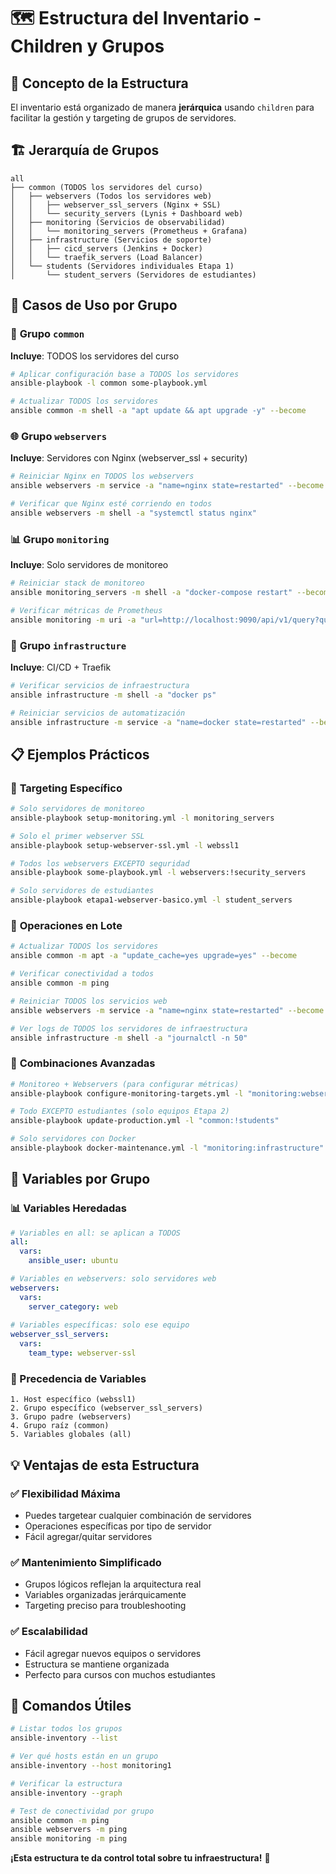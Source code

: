 # 🗺️ Estructura del Inventario - Children y Grupos

## 🎯 Concepto de la Estructura

El inventario está organizado de manera **jerárquica** usando `children` para facilitar la gestión y targeting de grupos de servidores.

## 🏗️ Jerarquía de Grupos

```
all
├── common (TODOS los servidores del curso)
│   ├── webservers (Todos los servidores web)
│   │   ├── webserver_ssl_servers (Nginx + SSL)
│   │   └── security_servers (Lynis + Dashboard web)
│   ├── monitoring (Servicios de observabilidad)
│   │   └── monitoring_servers (Prometheus + Grafana)
│   ├── infrastructure (Servicios de soporte)
│   │   ├── cicd_servers (Jenkins + Docker)
│   │   └── traefik_servers (Load Balancer)
│   └── students (Servidores individuales Etapa 1)
│       └── student_servers (Servidores de estudiantes)
```

## 🎯 Casos de Uso por Grupo

### 🔧 **Grupo `common`**
**Incluye**: TODOS los servidores del curso
```bash
# Aplicar configuración base a TODOS los servidores
ansible-playbook -l common some-playbook.yml

# Actualizar TODOS los servidores
ansible common -m shell -a "apt update && apt upgrade -y" --become
```

### 🌐 **Grupo `webservers`**
**Incluye**: Servidores con Nginx (webserver_ssl + security)
```bash
# Reiniciar Nginx en TODOS los webservers
ansible webservers -m service -a "name=nginx state=restarted" --become

# Verificar que Nginx esté corriendo en todos
ansible webservers -m shell -a "systemctl status nginx"
```

### 📊 **Grupo `monitoring`**
**Incluye**: Solo servidores de monitoreo
```bash
# Reiniciar stack de monitoreo
ansible monitoring_servers -m shell -a "docker-compose restart" --become

# Verificar métricas de Prometheus
ansible monitoring -m uri -a "url=http://localhost:9090/api/v1/query?query=up"
```

### 🔧 **Grupo `infrastructure`**
**Incluye**: CI/CD + Traefik
```bash
# Verificar servicios de infraestructura
ansible infrastructure -m shell -a "docker ps"

# Reiniciar servicios de automatización
ansible infrastructure -m service -a "name=docker state=restarted" --become
```

## 📋 Ejemplos Prácticos

### 🎯 **Targeting Específico**

```bash
# Solo servidores de monitoreo
ansible-playbook setup-monitoring.yml -l monitoring_servers

# Solo el primer webserver SSL
ansible-playbook setup-webserver-ssl.yml -l webssl1

# Todos los webservers EXCEPTO seguridad
ansible-playbook some-playbook.yml -l webservers:!security_servers

# Solo servidores de estudiantes
ansible-playbook etapa1-webserver-basico.yml -l student_servers
```

### 🔄 **Operaciones en Lote**

```bash
# Actualizar TODOS los servidores
ansible common -m apt -a "update_cache=yes upgrade=yes" --become

# Verificar conectividad a todos
ansible common -m ping

# Reiniciar TODOS los servicios web
ansible webservers -m service -a "name=nginx state=restarted" --become

# Ver logs de TODOS los servidores de infraestructura
ansible infrastructure -m shell -a "journalctl -n 50"
```

### 🎨 **Combinaciones Avanzadas**

```bash
# Monitoreo + Webservers (para configurar métricas)
ansible-playbook configure-monitoring-targets.yml -l "monitoring:webservers"

# Todo EXCEPTO estudiantes (solo equipos Etapa 2)
ansible-playbook update-production.yml -l "common:!students"

# Solo servidores con Docker
ansible-playbook docker-maintenance.yml -l "monitoring:infrastructure"
```

## 🔗 Variables por Grupo

### 📊 Variables Heredadas
```yaml
# Variables en all: se aplican a TODOS
all:
  vars:
    ansible_user: ubuntu

# Variables en webservers: solo servidores web
webservers:
  vars:
    server_category: web
    
# Variables específicas: solo ese equipo
webserver_ssl_servers:
  vars:
    team_type: webserver-ssl
```

### 🎯 Precedencia de Variables
```
1. Host específico (webssl1)
2. Grupo específico (webserver_ssl_servers)  
3. Grupo padre (webservers)
4. Grupo raíz (common)
5. Variables globales (all)
```

## 💡 Ventajas de esta Estructura

### ✅ **Flexibilidad Máxima**
- Puedes targetear cualquier combinación de servidores
- Operaciones específicas por tipo de servidor
- Fácil agregar/quitar servidores

### ✅ **Mantenimiento Simplificado**
- Grupos lógicos reflejan la arquitectura real
- Variables organizadas jerárquicamente
- Targeting preciso para troubleshooting

### ✅ **Escalabilidad**
- Fácil agregar nuevos equipos o servidores
- Estructura se mantiene organizada
- Perfecto para cursos con muchos estudiantes

## 🚀 Comandos Útiles

```bash
# Listar todos los grupos
ansible-inventory --list

# Ver qué hosts están en un grupo
ansible-inventory --host monitoring1

# Verificar la estructura
ansible-inventory --graph

# Test de conectividad por grupo
ansible common -m ping
ansible webservers -m ping
ansible monitoring -m ping
```

**¡Esta estructura te da control total sobre tu infraestructura!** 🎯
